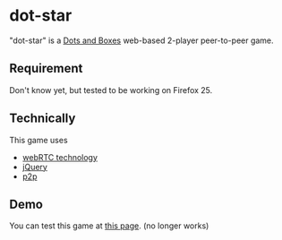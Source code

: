 dot-star
========

"dot-star" is a [Dots and Boxes](https://en.wikipedia.org/wiki/Dots_and_Boxes) web-based 2-player peer-to-peer game.


## Requirement
Don't know yet, but tested to be working on Firefox 25.

## Technically
This game uses
* [webRTC technology](https://hacks.mozilla.org/2013/03/webrtc-data-channels-for-great-multiplayer/)
* [jQuery](jquery.com)
* [p2p](https://github.com/js-platform/p2p)

## Demo

You can test this game at [this page](https://kenrick95.github.io/dot-star/dot-star.html). (no longer works)
